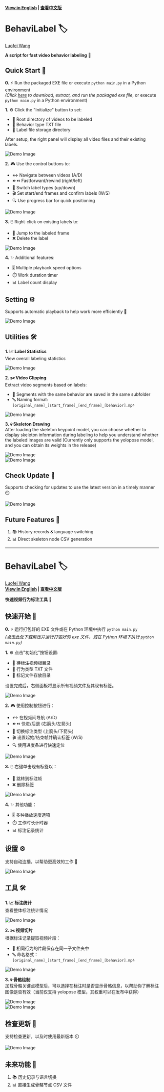 **[View in English](#behavilabel-en) | [查看中文版](#behavilabel-zh)**
## <span id="behavilabel-en"></span>  
# BehaviLabel 🏷️  
[Luofei Wang](https://github.com/wlf728050719)  

**A script for fast video behavior labeling** 🎥

## Quick Start 🚀  

**0.** ⚡ Run the packaged EXE file or execute `python main.py` in a Python environment  
*(Click [here](https://github.com/wlf728050719/BehaviLabel/releases/download/v1.0.0/dist.zip) to download, extract, and run the packaged exe file*, or execute `python main.py` in a Python environment)

**1.** ⚙️ Click the "Initialize" button to set:  
- 📂 Root directory of videos to be labeled  
- 📝 Behavior type TXT file 
- 💾 Label file storage directory 

After setup, the right panel will display all video files and their existing labels.  

![Demo Image](images/quickstart01.png)  

**2.** 🎮 Use the control buttons to:  
- ↔️ Navigate between videos (A/D)
- ⏩⏪ Fastforward/rewind (right/left)
- 🔄 Switch label types (up/down)
- 🎬 Set start/end frames and confirm labels (W/S)
- 🔍 Use progress bar for quick positioning 

![Demo Image](images/quickstart02.png)  

**3.** 🖱️ Right-click on existing labels to:  
- 🎯 Jump to the labeled frame 
- ❌ Delete the label  

![Demo Image](images/quickstart03.png)  

**4.** ✨ Additional features:  
- 🎚️ Multiple playback speed options  
- ⏱️ Work duration timer  
- 📊 Label count display 

## Setting ⚙️

Supports automatic playback to help work more efficiently 🔄

![Demo Image](images/auto_play.png)  

## Utilities 🛠️  

**1. 📈 Label Statistics**  
View overall labeling statistics 

![Demo Image](images/util1.png)  

**2. ✂️ Video Clipping**  
Extract video segments based on labels:  
- 📁 Segments with the same behavior are saved in the same subfolder 
- 🔤 Naming format: `[original_name]_[start_frame]_[end_frame]_[behavior].mp4`  

![Demo Image](images/util2.png)  

**3. 💀 Skeleton Drawing**  
After loading the skeleton keypoint model, you can choose whether to display skeleton information during labeling to help you understand whether the labeled images are valid (Currently only supports the yolopose model, and you can obtain its weights in the release)  

![Demo Image](images/draw01.png)  
![Demo Image](images/draw02.png)  

## Check Update 🔄

Supports checking for updates to use the latest version in a timely manner ⏲️

![Demo Image](images/check_update.png)  

## Future Features 🚧  

1. 📚 History records & language switching  
2. 📊 Direct skeleton node CSV generation 

---

## <span id="behavilabel-zh"></span>  
# BehaviLabel 🏷️  
[Luofei Wang](https://github.com/wlf728050719)  
**[View in English](#behavilabel) | [查看中文版](#behavilabel-1)**

**快速视频行为标注工具** 🎥

## 快速开始 🚀  

**0.** ⚡ 运行打包好的 EXE 文件或在 Python 环境中执行 `python main.py`  
*(点击[此处](https://github.com/wlf728050719/BehaviLabel/releases/download/v1.0.0/dist.zip)下载解压并运行打包好的 exe 文件，或在 Python 环境下执行 `python main.py`)*

**1.** ⚙️ 点击"初始化"按钮设置:  
- 📂 待标注视频根目录  
- 📝 行为类型 TXT 文件  
- 💾 标记文件存放目录  

设置完成后，右侧面板将显示所有视频文件及其现有标签。  

![Demo Image](images/quickstart01.png)  

**2.** 🎮 使用控制按钮进行：  
- ↔️ 在视频间导航 (A/D)  
- ⏩⏪ 快进/后退 (右箭头/左箭头)  
- 🔄 切换标注类型 (上箭头/下箭头)  
- 🎬 设置起始/结束帧并确认标签 (W/S)  
- 🔍 使用进度条进行快速定位  

![Demo Image](images/quickstart02.png)  

**3.** 🖱️ 右键单击现有标签以：  
- 🎯 跳转到标注帧  
- ❌ 删除标签  

![Demo Image](images/quickstart03.png)  

**4.** ✨ 其他功能：  
- 🎚️ 多种播放速度选项  
- ⏱️ 工作时长计时器  
- 📊 标注记录统计  

## 设置 ⚙️

支持自动连播，以帮助更高效的工作 🔄

![Demo Image](images/auto_play.png)  

## 工具 🛠️  

**1. 📈 标注统计**  
查看整体标注统计情况  

![Demo Image](images/util1.png)  

**2. ✂️ 视频切片**  
根据标注记录提取视频片段：  
- 📁 相同行为的片段保存在同一子文件夹中  
- 🔤 命名格式：`[original_name]_[start_frame]_[end_frame]_[behavior].mp4`  

![Demo Image](images/util2.png)  

**3. 💀 骨骼绘制**  
加载骨骼关键点模型后，可以选择在标注时是否显示骨骼信息，以帮助你了解标注图像是否有效（当前仅支持 yolopose 模型，其权重可以在发布中获得）  

![Demo Image](images/draw01.png)  
![Demo Image](images/draw02.png)  

## 检查更新 🔄

支持检查更新，以及时使用最新版本 ⏲️

![Demo Image](images/check_update.png)  

## 未来功能 🚧  

1. 📚 历史记录与语言切换  
2. 📊 直接生成骨骼节点 CSV 文件